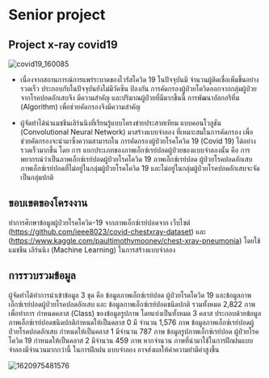 # Senior project

## Project x-ray covid19

![covid19_160085](https://user-images.githubusercontent.com/80037547/118233379-083d0480-b4bc-11eb-8eb4-6b1b8dd5c381.jpg)

- เนื่องจากสถานการณ์การแพร่ระบาดของไวรัสโควิด 19 ในปัจจุบันมี จำนวนผู้ติดเชื่อเพิ่มขึ้นอย่างรวดเร็ว ประกอบกับในปัจจุบันยังไม่มีวัคซีน ป้องกัน การคัดกรองผู้ป่วยโควิดออกจากกลุ่มผู้ป่วยจากโรคปอดอักเสบจึง มีความสำคัญ และปริมาณผู้ป่วยที่มีมากขึ้นนี้ การพัฒนาอัลกอรึทึ่ม (Algorithm) เพื่อช่วยคัดกรองจึงมีความสำคัญ


- ผู้จัดทำได้นําแมชชีนเลิร์นนิงที่เรียนรู้แบบโครงข่ายประสาทเทียม
แบบคอนโวลูชัน (Convolutional Neural Network) มาสร้างแบบจำลอง
ที่เหมาะสมในการคัดกรอง เพื่อช่วยคัดกรองจะนำมาซึ่งความสามารถใน
การคัดกรองผู้ป่วยโรคโควิด 19 (Covid 19) ได้อย่างรวดเร็วมากขึ้น โดย
การ แยกประเภทของภาพเอ็กซ์เรย์ปอดผู้ป่วยของแบบจำลองนั้น คือ การ
พยากรณ์ว่าเป็นภาพเอ็กซ์เรย์ปอดผู้ป่วยโรคโควิด 19 ภาพเอ็กซ์เรย์ปอด
ผู้ป่วยโรคปอดอักเสบ ภาพเอ็กซ์เรย์ปอดที่ไม่อยู่ในกลุ่มผู้ป่วยโรคโควิด 19
และไม่อยู่ในกลุ่มผู้ป่วยโรคปอดอักเสบจะจัดเป็นกลุ่มปกติ


## ขอบเขตของโครงงาน
ทำการศึกษาข้อมูลผู้ป่วยโรคโควิด-19 จากภาพเอ็กซ์เรย์ปอดจาก
เว็บไซต์ (https://github.com/ieee8023/covid-chestxray-dataset) และ (https://www.kaggle.com/paultimothymooney/chest-xray-pneumonia) โดยใช้แมชชีน
เลิร์นนิง (Machine Learning) ในการสร้างแบบจำลอง

## การรวบรวมข้อมูล
ผู้จัดทำได้ทำการนำเข้าข้อมูล 3 ชุด คือ ข้อมูลภาพเอ็กซ์เรย์ปอด
ผู้ป่วยโรคโควิด 19 และข้อมูลภาพเอ็กซ์เรย์ปอดผู้ป่วยโรคปอดอักเสบ และ
ข้อมูลภาพเอ็กซ์เรย์ปอดชนิดปกติ รวมทั้งหมด 2,822 ภาพ เพื่อทำการ
กำหนดคลาส (Class) ของข้อมูลรูปภาพ โดยแบ่งเป็นทั้งหมด 3 คลาส
ประกอบด้วยข้อมูลภาพเอ็กซ์เรย์ปอดชนิดปกติกำหนดให้เป็นคลาส 0 มี
จำนวน 1,576 ภาพ ข้อมูลภาพเอ็กซ์เรย์ปอดผู้ป่วยโรคปอดอักเสบ
กำหนดให้เป็นคลาส 1 มีจำนวน 787 ภาพ ข้อมูลรูปภาพเอ็กซ์เรย์ปอด
ผู้ป่วยโรคโควิด 19 กำหนดให้เป็นคลาส 2 มีจำนวน 459 ภาพ หากจำนวน
ภาพที่นำมาใช้ในการฝึกฝนแบบจำลองมีจำนวนมากกว่านี้ ในการฝึกฝน
แบบจำลอง อาจส่งผลให้ค่าความยำมีค่าสูงขึ้น

![1620975481576](https://user-images.githubusercontent.com/80037547/118233683-6f5ab900-b4bc-11eb-8061-3e42366d55b5.jpg)

